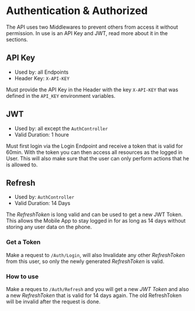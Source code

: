 # Authentication & Authorized

The API uses two Middlewares to prevent others from access it without permission. In use is an API Key and JWT, read more about it in the sections.

## API Key

- Used by: all Endpoints
- Header Key: `X-API-KEY`

Must provide the API Key in the Header with the key `X-API-KEY` that was defined in the `API_KEY` environment variables. 

## JWT

- Used by: all except the `AuthController`
- Valid Duration: 1 houre

Must first login via the Login Endpoint and receive a token that is valid for 60min. With the token you can then access all resources as the logged in User. This will also make sure that the user can only perform actions that he is allowed to.

## Refresh

- Used by: `AuthController`
- Valid Duration: 14 Days

The *RefreshToken* is long valid and can be used to get a new JWT Token. This allows the Mobile App to stay logged in for as long as 14 days without storing any user data on the phone.

### Get a Token

Make a request to `/Auth/Login`, will also Invalidate any other *RefreshToken* from this user, so only the newly generated *RefreshToken* is valid.

### How to use

Make a reques to `/Auth/Refresh` and you will get a new *JWT Token* and also a new *RefreshToken* that is valid for 14 days again. The old RefreshToken will be invalid after the request is done.
